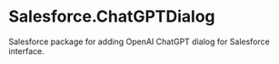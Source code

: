 # Salesforce.ChatGPTDialog
Salesforce package for adding OpenAI ChatGPT dialog for Salesforce interface.
